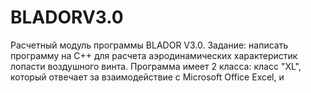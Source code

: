 # BLADORV3.0
Расчетный модуль программы BLADOR V3.0.
Задание: написать программу на C++ для расчета аэродинамических характеристик лопасти воздушного винта.
Программа имеет 2 класса: класс "XL", который отвечает за взаимодействие с Microsoft Office Excel, и 

